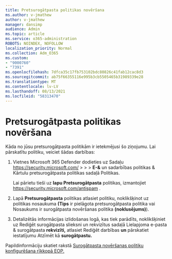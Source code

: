```yaml
---
title: Pretsurogātpasta politikas novēršana
ms.author: v-jmathew
author: v-jmathew
manager: dansimp
audience: Admin
ms.topic: article
ms.service: o365-administration
ROBOTS: NOINDEX, NOFOLLOW
localization_priority: Normal
ms.collection: Adm_O365
ms.custom:
- "9000760"
- "7391"
ms.openlocfilehash: 7dfca35c17fb753102bdc80826c41fab12cac8d3
ms.sourcegitcommit: ab75f66355116e995b3cb5505465b31989339e28
ms.translationtype: MT
ms.contentlocale: lv-LV
ms.lasthandoff: 08/13/2021
ms.locfileid: "58313470"
---
```

# <a name="fix-anti-spam-policy"></a>Pretsurogātpasta politikas novēršana

Kāda no jūsu pretsurogātpasta politikām ir ietekmējusi šo ziņojumu. Lai pārskatītu politiku, veiciet šādas darbības:

1. Vietnes Microsoft 365 Defender dodieties uz Sadaļu <https://security.microsoft.com/>  \>  \>  \> **E-&**  un sadarbības politikas & Kārtulu pretsurogātpasta politikas sadaļā Politikas.

   Lai pārietu tieši uz **lapu Pretsurogātpasta** politikas, izmantojiet <https://security.microsoft.com/antispam> .

2. Lapā **Pretsurogātpasta** politikas atlasiet politiku, noklikšķinot uz politikas  nosaukuma **(Tips**  ir pielāgota pretsurogātpasta politika vai Nosaukums ir surogātpasta novēršanas politika **(noklusējums)**).

3. Detalizētās informācijas izlidošanas  logā, kas tiek parādīts, noklikšķiniet uz Rediģēt surogātpasta slieksni un rekvizītus sadaļā Lielapjoma e-pasta & surogātpasta **rekvizīti,** atlasiet Rediģēt darbības **un** pārskatiet iestatījumu Atzīmēt kā **surogātpastu.**

Papildinformāciju skatiet rakstā [Surogātpasta novēršanas politiku konfigurēšana rīkkopā EOP.](https://docs.microsoft.com/microsoft-365/security/office-365-security/configure-your-spam-filter-policies)
